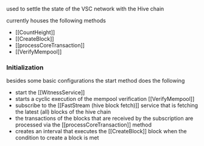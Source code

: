 used to settle the state of the VSC network with the Hive chain

currently houses the following methods
- [[CountHeight]]
- [[CreateBlock]]
- [[processCoreTransaction]]
- [[VerifyMempool]]

### Initialization

besides some basic configurations the start method does the following

- start the [[WitnessService]]
- starts a cyclic execution of the mempool verification [[VerifyMempool]]
- subscribe to the [[FastStream (hive block fetch)]] service that is fetching the latest (all) blocks of the hive chain
- the transactions of the blocks that are received by the subscription are processed via the [[processCoreTransaction]] method
- creates an interval that executes the [[CreateBlock]] block when the condition to create a block is met